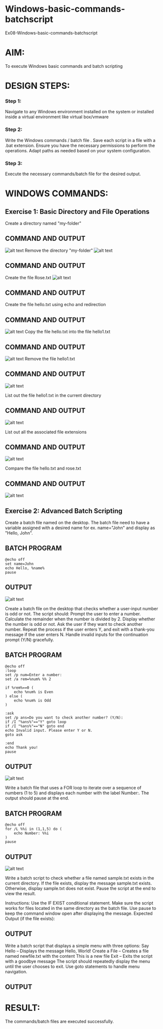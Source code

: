 # Windows-basic-commands-batchscript
Ex08-Windows-basic-commands-batchscript

# AIM:
To execute Windows basic commands and batch scripting

# DESIGN STEPS:

### Step 1:

Navigate to any Windows environment installed on the system or installed inside a virtual environment like virtual box/vmware 

### Step 2:

Write the Windows commands / batch file . Save each script in a file with a .bat extension. Ensure you have the necessary permissions to perform the operations. Adapt paths as needed based on your system configuration.
### Step 3:

Execute the necessary commands/batch file for the desired output. 




# WINDOWS COMMANDS:
## Exercise 1: Basic Directory and File Operations
Create a directory named "my-folder"

## COMMAND AND OUTPUT
![alt text](image.png)
Remove the directory "my-folder"
![alt text](image-1.png)

## COMMAND AND OUTPUT

Create the file Rose.txt
![alt text](image-2.png)
## COMMAND AND OUTPUT


Create the file hello.txt using echo and redirection

## COMMAND AND OUTPUT
![alt text](image-3.png)
Copy the file hello.txt into the file hello1.txt

## COMMAND AND OUTPUT
![alt text](image-4.png)
Remove the file hello1.txt

## COMMAND AND OUTPUT
![alt text](image-5.png)

List out the file hello1.txt in the current directory

## COMMAND AND OUTPUT
![alt text](image-6.png)

List out all the associated file extensions 

## COMMAND AND OUTPUT
![alt text](image-7.png)


Compare the file hello.txt and rose.txt

## COMMAND AND OUTPUT
![alt text](image-8.png)

## Exercise 2: Advanced Batch Scripting
Create a batch file named on the desktop. The batch file need to have a variable assigned with a desired name for ex. name="John" and display as "Hello, John".

## BATCH PROGRAM
```
@echo off
set name=John
echo Hello, %name%
pause
```
## OUTPUT
![alt text](image-9.png)


Create a batch file  on the desktop that checks whether a user-input number is odd or not. The script should:
Prompt the user to enter a number.
Calculate the remainder when the number is divided by 2.
Display whether the number is odd or not.
Ask the user if they want to check another number.
Repeat the process if the user enters Y, and exit with a thank-you message if the user enters N.
Handle invalid inputs for the continuation prompt (Y/N) gracefully.

## BATCH PROGRAM
```
@echo off
:loop
set /p num=Enter a number: 
set /a rem=%num% %% 2

if %rem%==0 (
    echo %num% is Even
) else (
    echo %num% is Odd
)

:ask
set /p ans=Do you want to check another number? (Y/N): 
if /I "%ans%"=="Y" goto loop
if /I "%ans%"=="N" goto end
echo Invalid input. Please enter Y or N.
goto ask

:end
echo Thank you!
pause
```


## OUTPUT
![alt text](image-10.png)



Write a batch file that uses a FOR loop to iterate over a sequence of numbers (1 to 5) and displays each number with the label Number:. The output should pause at the end.

## BATCH PROGRAM
```
@echo off
for /L %%i in (1,1,5) do (
    echo Number: %%i
)
pause
```
## OUTPUT

![alt text](image-11.png)


Write a batch script to check whether a file named sample.txt exists in the current directory. If the file exists, display the message sample.txt exists. Otherwise, display sample.txt does not exist. Pause the script at the end to view the result.

Instructions:
Use the IF EXIST conditional statement.
Make sure the script works for files located in the same directory as the batch file.
Use pause to keep the command window open after displaying the message.
Expected Output (if the file exists):

## OUTPUT


Write a batch script that displays a simple menu with three options:
Say Hello – Displays the message Hello, World!
Create a File – Creates a file named newfile.txt with the content This is a new file
Exit – Exits the script with a goodbye message
The script should repeatedly display the menu until the user chooses to exit. Use goto statements to handle menu navigation.


## OUTPUT



# RESULT:
The commands/batch files are executed successfully.

